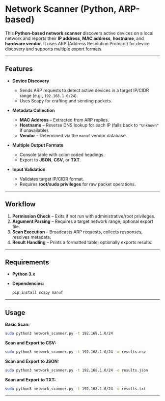 # Network Scanner (Python, ARP-based)

This **Python-based network scanner** discovers active devices on a local network and reports their **IP address**, **MAC address**, **hostname**, and **hardware vendor**. It uses ARP (Address Resolution Protocol) for device discovery and supports multiple export formats.

---

## Features

- **Device Discovery**
  - Sends ARP requests to detect active devices in a target IP/CIDR range (e.g., `192.168.1.0/24`).
  - Uses Scapy for crafting and sending packets.

- **Metadata Collection**
  - **MAC Address** – Extracted from ARP replies.
  - **Hostname** – Reverse DNS lookup for each IP (falls back to `"Unknown"` if unavailable).
  - **Vendor** – Determined via the `manuf` vendor database.

- **Multiple Output Formats**
  - Console table with color-coded headings.
  - Export to **JSON**, **CSV**, or **TXT**.

- **Input Validation**
  - Validates target IP/CIDR format.
  - Requires **root/sudo privileges** for raw packet operations.

---

## Workflow

1. **Permission Check** – Exits if not run with administrative/root privileges.
2. **Argument Parsing** – Requires a target network range; optional export file.
3. **Scan Execution** – Broadcasts ARP requests, collects responses, resolves metadata.
4. **Result Handling** – Prints a formatted table; optionally exports results.

---

## Requirements

* **Python 3.x**
* **Dependencies:**

  ```bash
  pip install scapy manuf
  ```

---

## Usage

**Basic Scan:**
```bash
sudo python3 network_scanner.py -t 192.168.1.0/24
````

**Scan and Export to CSV:**

```bash
sudo python3 network_scanner.py -t 192.168.1.0/24 -o results.csv
```

**Scan and Export to JSON:**

```bash
sudo python3 network_scanner.py -t 192.168.1.0/24 -o results.json
```

**Scan and Export to TXT:**

```bash
sudo python3 network_scanner.py -t 192.168.1.0/24 -o results.txt
```

---
